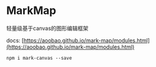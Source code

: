 # MarkMap

轻量级基于canvas的图形编辑框架

docs:
[https://aoobao.github.io/mark-map/modules.html](https://aoobao.github.io/mark-map/modules.html)


````
npm i mark-canvas --save
````